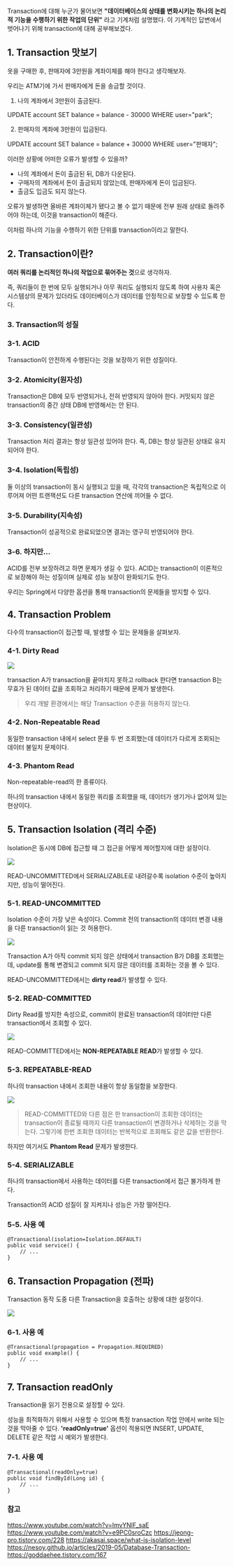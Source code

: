 
Transaction에 대해 누군가 물어보면 **"데이터베이스의 상태를 변화시키는 하나의 논리적 기능을 수행하기 위한 작업의 단위"** 라고 기계처럼 설명했다. 이 기계적인 답변에서 벗어나기 위해 transaction에 대해 공부해보겠다.

## 1. Transaction 맛보기

옷을 구매한 후, 판매자에 3만원을 계좌이체를 해야 한다고 생각해보자.

우리는 ATM기에 가서 판매자에게 돈을 송금할 것이다.

1. 나의 계좌에서 3만원이 출금된다.

UPDATE account SET balance = balance - 30000 WHERE user="park";

2. 판매자의 계좌에 3만원이 입금된다.

UPDATE account SET balance = balance + 30000 WHERE user="판매자";

이러한 상황에 어떠한 오류가 발생할 수 있을까?

* 나의 계좌에서 돈이 출금된 뒤, DB가 다운된다.
* 구매자의 계좌에서 돈이 출금되지 않았는데, 판매자에게 돈이 입금된다.
* 출금도 입금도 되지 않는다.

오류가 발생하면 올바른 계좌이체가 됐다고 볼 수 없기 때문에 전부 원래 상태로 돌려주어야 하는데, 이것을 transaction이 해준다.

이처럼 하나의 기능을 수행하기 위한 단위를 transaction이라고 말한다.


## 2. Transaction이란?

**여러 쿼리를 논리적인 하나의 작업으로 묶어주는 것**으로 생각하자.

즉, 쿼리들이 한 번에 모두 실행되거나 아무 쿼리도 실행되지 않도록 하여 사용자 혹은 시스템상의 문제가 있더라도 데이터베이스가 데이터를 안정적으로 보장할 수 있도록 한다.


### 3. Transaction의 성질

### 3-1. ACID

Transaction이 안전하게 수행된다는 것을 보장하기 위한 성질이다.

### 3-2. Atomicity(원자성)

Transaction은 DB에 모두 반영되거나, 전혀 반영되지 않아야 한다.
커밋되지 않은 transaction의 중간 상태 DB에 반영해서는 안 된다.

### 3-3. Consistency(일관성)

Transaction 처리 결과는 항상 일관성 있어야 한다.
즉, DB는 항상 일관된 상태로 유지되어야 한다.

### 3-4. Isolation(독립성)

둘 이상의 transaction이 동시 실행되고 있을 때, 각각의 transaction은 독립적으로 이루어져 어떤 트랜잭션도 다른 transaction 연산에 끼어들 수 없다.

### 3-5. Durability(지속성)

Transaction이 성공적으로 완료되었으면 결과는 영구히 반영되어야 한다.

### 3-6. 하지만... 

ACID를 전부 보장하려고 하면 문제가 생길 수 있다. ACID는 transaction이 이론적으로 보장해야 하는 성질이며 실제로 성능 보장이 완화되기도 한다.

우리는 Spring에서 다양한 옵션을 통해 transaction의 문제들을 방지할 수 있다.


## 4. Transaction Problem 

다수의 transaction이 접근할 때, 발생할 수 있는 문제들을 살펴보자.

### 4-1. Dirty Read

![](https://i.imgur.com/wWiKFPL.png)

transaction A가 transaction을 끝마치지 못하고 rollback 한다면 transaction B는 무효가 된 데이터 값을 조회하고 처리하기 때문에 문제가 발생한다.

> 우리 개발 환경에서는 해당 Transaction 수준을 허용하지 않는다.

### 4-2. Non-Repeatable Read

동일한 transaction 내에서 select 문을 두 번 조회했는데 데이터가 다르게 조회되는 데이터 불일치 문제이다.

### 4-3. Phantom Read

Non-repeatable-read의 한 종류이다.

하나의 transaction 내에서 동일한 쿼리를 조회했을 때, 데이터가 생기거나 없어져 있는 현상이다.


## 5. Transaction Isolation (격리 수준)

Isolation은 동시에 DB에 접근할 때 그 접근을 어떻게 제어할지에 대한 설정이다.

![](https://i.imgur.com/3Kjjz9Z.png)

READ-UNCOMMITTED에서 SERIALIZABLE로 내려갈수록 isolation 수준이 높아지지만, 성능이 떨어진다.

### 5-1. READ-UNCOMMITTED

Isolation 수준이 가장 낮은 속성이다.
Commit 전의 transaction의 데이터 변경 내용을 다른 transaction이 읽는 것 허용한다.

![](https://i.imgur.com/AajehI4.png)

Transaction A가 아직 commit 되지 않은 상태에서 transaction B가 DB를 조회했는데, update를 통해 변경되고 commit 되지 않은 데이터를 조회하는 것을 볼 수 있다.

READ-UNCOMMITTED에서는 **dirty read**가 발생할 수 있다.

### 5-2. READ-COMMITTED

Dirty Read를 방지한 속성으로, commit이 완료된 transaction의 데이터만 다른 transaction에서 조회할 수 있다.

![](https://i.imgur.com/XFZ6jDY.png)

READ-COMMITTED에서는 **NON-REPEATABLE READ**가 발생할 수 있다.

### 5-3. REPEATABLE-READ

하나의 transaction 내에서 조회한 내용이 항상 동일함을 보장한다.

![](https://i.imgur.com/WoQHtng.png)

> READ-COMMITTED와 다른 점은 한 transaction이 조회한 데이터는 transaction이 종료될 때까지 다른 transaction이 변경하거나 삭제하는 것을 막는다. 그렇기에 한번 조회한 데이터는 반복적으로 조회해도 같은 값을 반환한다.

하지만 여기서도 **Phantom Read** 문제가 발생한다.

### 5-4. SERIALIZABLE

하나의 transaction에서 사용하는 데이터를 다른 transaction에서 접근 불가하게 한다.

Transaction의 ACID 성질이 잘 지켜지나 성능은 가장 떨어진다.

### 5-5. 사용 예

```java=
@Transactional(isolation=Isolation.DEFAULT)
public void service() {
    // ...
}
```


## 6. Transaction Propagation (전파)

Transaction 동작 도중 다른 Transaction을 호출하는 상황에 대한 설정이다.

![](https://i.imgur.com/tRG4S7N.png)

### 6-1. 사용 예
```java=
@Transactional(propagation = Propagation.REQUIRED)
public void example() {
    // ...
}
```


## 7. Transaction readOnly 

Transaction을 읽기 전용으로 설정할 수 있다.

성능을 최적화하기 위해서 사용할 수 있으며 특정 transaction 작업 안에서 write 되는 것을 막아줄 수 있다. **'readOnly=true'** 옵션이 적용되면 INSERT, UPDATE, DELETE 같은 작업 시 예외가 발생한다.

### 7-1. 사용 예

```java=
@Transactional(readOnly=true)
public void findById(Long id) {
    // ...
}
```


### 참고

https://www.youtube.com/watch?v=ImvYNlF_saE
https://www.youtube.com/watch?v=e9PC0sroCzc
https://jeong-pro.tistory.com/228
https://akasai.space/what-is-isolation-level
https://nesoy.github.io/articles/2019-05/Database-Transaction-
https://goddaehee.tistory.com/167
